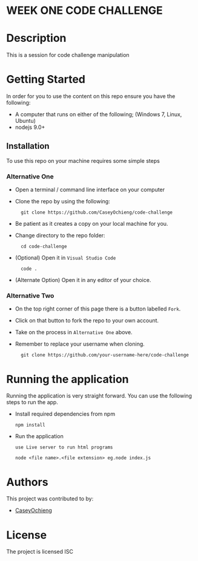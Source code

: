 # WEEK ONE CODE CHALLENGE

# Description
This is a session for code challenge manipulation
# Getting Started
In order for you to use the content on this repo ensure you have the following:

- A computer that runs on either of the following; (Windows 7, Linux, Ubuntu)
- nodejs 9.0+

## Installation

To use this repo on your machine requires some simple steps

### Alternative One

- Open a terminal / command line interface on your computer
- Clone the repo by using the following:

        git clone https://github.com/CaseyOchieng/code-challenge

- Be patient as it creates a copy on your local machine for you.
- Change directory to the repo folder:

        cd code-challenge

- (Optional) Open it in ``Visual Studio Code``

        code .

- (Alternate Option) Open it in any editor of your choice.


### Alternative Two

- On the top right corner of this page there is a button labelled ``Fork``.
- Click on that button to fork the repo to your own account.
- Take on the process in ``Alternative One`` above.
- Remember to replace your username when cloning.

        git clone https://github.com/your-username-here/code-challenge


# Running the application

Running the application is very straight forward. You can use the following steps to run the app.

- Install required dependencies from npm
      
      npm install

- Run the application
      
      use Live server to run html programs
     
      node <file name>.<file extension> eg.node index.js

# Authors
This project was contributed to by:
- [CaseyOchieng](https://github.com/otsembo/)

# License
The project is licensed ISC
